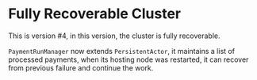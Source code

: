 # Fully Recoverable Cluster
This is version #4, in this version, the cluster is fully recoverable.

`PaymentRunManager` now extends `PersistentActor`, it maintains a list of processed payments, when its hosting node was restarted, it can recover from previous failure and continue the work.
